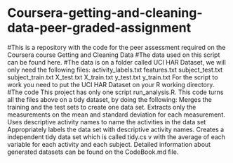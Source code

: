 # Coursera-getting-and-cleaning-data-peer-graded-assignment
#This is a repository with the code for the peer assessment required on the Coursera course Getting and Cleaning Data
#The data used on this script can be found here.
#The data is on a folder called UCI HAR Dataset, we will only need the following files:
activity_labels.txt
features.txt
subject_test.txt
subject_train.txt
X_test.txt
X_train.txt
y_test.txt
y_train.txt
For the script to work you need to put the UCI HAR Dataset on your R working directory.
#The code This project has only one script run_analysis.R. This code turns all the files above on a tidy dataset, by doing the following:
Merges the training and the test sets to create one data set. Extracts only the measurements on the mean and standard deviation for each measurement. Uses descriptive activity names to name the activities in the data set Appropriately labels the data set with descriptive activity names. Creates a independent tidy data set which is called tidy.cs v with the average of each variable for each activity and each subject. Detailed information about generated datasets can be found on the CodeBook.md file.
